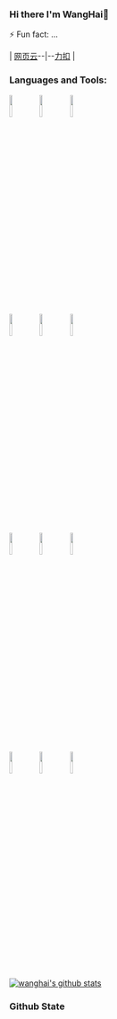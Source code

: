 ### Hi there I'm WangHai👋

⚡ Fun fact: ...

| [网页云](https://music.163.com/#/user/home?id=393170136)--|--[力扣](https://leetcode-cn.com/u/wanghai_nihao/) |

### Languages and Tools:

<p>  
  <!-- Your languages and tools. Be careful with the alignment. 
  You can use this sites to get logos: https://www.vectorlogo.zone or https://simpleicons.org/
  -->
  <code><img width="10%" src="https://www.vectorlogo.zone/logos/python/python-ar21.svg"></code>
  <code><img width="10%" src="https://www.vectorlogo.zone/logos/pytorch/pytorch-ar21.svg"></code>
  <code><img width="10%" src="https://www.vectorlogo.zone/logos/tensorflow/tensorflow-ar21.svg"></code>
  <br />
  <code><img width="10%" src="https://www.vectorlogo.zone/logos/java/java-ar21.svg"></code>
  <code><img width="10%" src="https://www.vectorlogo.zone/logos/android/android-ar21.svg"></code>
  <code><img width="10%" src="https://www.vectorlogo.zone/logos/docker/docker-ar21.svg"></code>
  <br />
  <code><img width="10%" src="https://www.vectorlogo.zone/logos/git-scm/git-scm-ar21.svg"></code>
  <code><img width="10%" src="https://www.vectorlogo.zone/logos/gnu_bash/gnu_bash-ar21.svg"></code>
  <code><img width="10%" src="https://www.vectorlogo.zone/logos/github/github-ar21.svg"></code>
  <br />
  <code><img width="10%" src="https://www.vectorlogo.zone/logos/steampowered/steampowered-ar21.svg"></code>
  <code><img width="10%" src="https://www.vectorlogo.zone/logos/google_chrome/google_chrome-ar21.svg"></code>
  <code><img width="10%" src="https://www.vectorlogo.zone/logos/instagram/instagram-ar21.svg"></code>
  
  [![wanghai's github stats](https://github-readme-stats.vercel.app/api?username=hellohechengxi&show_icons=true&title_color=fff&icon_color=79ff97&text_color=9f9f9f&bg_color=151515)](https://github.com/anuraghazra/github-readme-stats)
</p>

### Github State



